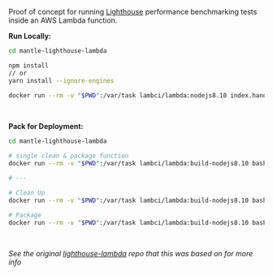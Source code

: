 
Proof of concept for running [Lighthouse](https://github.com/GoogleChrome/lighthouse) performance benchmarking tests inside an AWS Lambda function.


**Run Locally:**  

```sh
cd mantle-lighthouse-lambda

npm install
// or
yarn install --ignore-engines

docker run --rm -v "$PWD":/var/task lambci/lambda:nodejs8.10 index.handler "$(cat ./testEvent_GET.json)"
```

<br/>

**Pack for Deployment:**

```sh
cd mantle-lighthouse-lambda

# single clean & package function
docker run --rm -v "$PWD":/var/task lambci/lambda:build-nodejs8.10 bash -c "rm -f kinja-lighthouse-lambda.zip && rm -rf node_modules && npm install && zip kinja-lighthouse-lambda.zip -r node_modules index.js package.json"

# ---

# Clean Up
docker run --rm -v "$PWD":/var/task lambci/lambda:build-nodejs8.10 bash -c "rm -f kinja-lighthouse-lambda.zip && rm -rf node_modules && npm install"

# Package
docker run --rm -v "$PWD":/var/task lambci/lambda:build-nodejs8.10 bash -c "rm -f *.zip && zip kinja-lighthouse-lambda.zip -r node_modules index.js package.json"
```


<br/>

*See the original [lighthouse-lambda](https://github.com/joytocode/lighthouse-lambda) repo that this was based on for more info*

